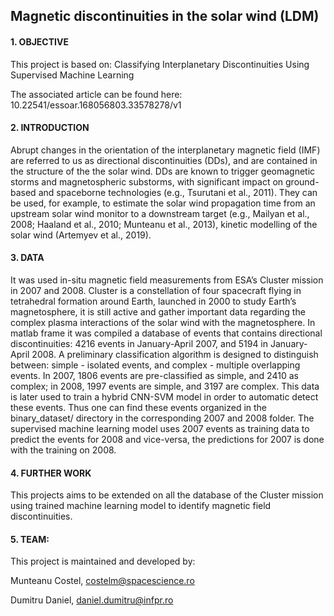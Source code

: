 ## Magnetic discontinuities in the solar wind (LDM) ##

####  1. OBJECTIVE ####
  
This project is based on:
  Classifying Interplanetary Discontinuities Using Supervised Machine Learning
  
  The associated article can be found here: 10.22541/essoar.168056803.33578278/v1
	
 #### 2. INTRODUCTION ####
  
Abrupt changes in the orientation of the interplanetary magnetic field (IMF) are referred
to us as directional discontinuities (DDs), and are contained in the structure of the the solar wind.  DDs are known to trigger geomagnetic storms and magnetospheric substorms, with significant impact on ground-based and spaceborne technologies (e.g., Tsurutani et al., 2011). They can be used, for example, to estimate the solar wind propagation time from an upstream solar wind monitor to a downstream target (e.g., Mailyan et al., 2008; Haaland et al., 2010; Munteanu et al., 2013), kinetic modelling of the solar wind (Artemyev et al., 2019).

 #### 3. DATA ####
  
It was used in-situ magnetic field measurements from ESA’s Cluster mission in 2007 and 2008. Cluster is a constellation of four spacecraft flying in tetrahedral formation around Earth, launched in 2000 to study Earth’s magnetosphere, it is still active and gather important data regarding the complex plasma interactions of the solar wind with the magnetosphere. 
   In matlab frame it was compiled a database of events that contains directional discontinuities: 4216 events in January-April 2007, and 5194 in January-April 2008.
   A preliminary classification algorithm is designed to distinguish between: simple - isolated events, and complex - multiple overlapping events. In 2007, 1806 events are pre-classified as simple, and 2410 as complex; in 2008, 1997 events are simple, and 3197 are complex. This data is later used to train a hybrid CNN-SVM model in order to automatic detect these events. Thus one can find these events organized in the binary_dataset/ directory in the corresponding 2007 and 2008 folder. 
   The supervised machine learning model uses 2007 events as training data to predict the events for 2008 and vice-versa, the predictions for 2007 is done  with the training on 2008.

####   4. FURTHER WORK ####
   
This projects aims to be extended on all the database of the Cluster mission using trained machine learning model to identify magnetic field discontinuities. 

####   5. TEAM: ####
   
This project is maintained and developed by:

Munteanu Costel, costelm@spacescience.ro

Dumitru Daniel, daniel.dumitru@infpr.ro   


